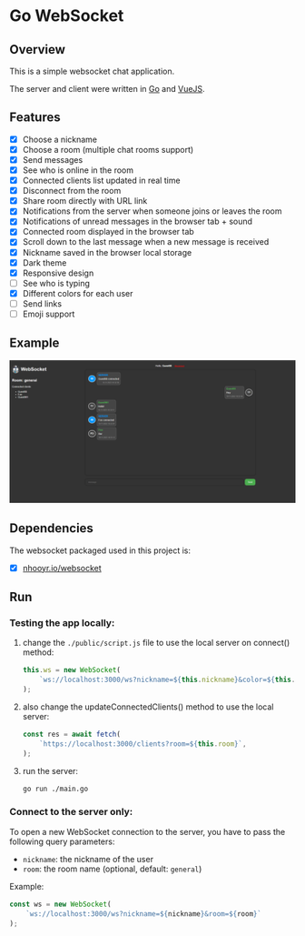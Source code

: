 # Go WebSocket

## Overview

This is a simple websocket chat application.

The server and client were written in [Go](https://golang.org) and [VueJS](https://vuejs.org).

## Features

- [x] Choose a nickname
- [x] Choose a room (multiple chat rooms support)
- [x] Send messages
- [x] See who is online in the room
- [x] Connected clients list updated in real time
- [x] Disconnect from the room
- [x] Share room directly with URL link
- [x] Notifications from the server when someone joins or leaves the room
- [x] Notifications of unread messages in the browser tab + sound
- [x] Connected room displayed in the browser tab
- [x] Scroll down to the last message when a new message is received
- [x] Nickname saved in the browser local storage
- [x] Dark theme
- [x] Responsive design
- [ ] See who is typing
- [x] Different colors for each user
- [ ] Send links
- [ ] Emoji support

## Example

![example](./docs/example_darkmode.png)

## Dependencies

The websocket packaged used in this project is:

- [x] [nhooyr.io/websocket](https://github.com/nhooyr/websocket)

## Run

### Testing the app locally:

1. change the `./public/script.js` file to use the local server on connect() method:

    ```javascript
    this.ws = new WebSocket(
        `ws://localhost:3000/ws?nickname=${this.nickname}&color=${this.color}&room=${this.room}`
    );
    ```

2. also change the updateConnectedClients() method to use the local server:

    ```javascript
    const res = await fetch(
        `https://localhost:3000/clients?room=${this.room}`,
    );
    ```

3. run the server:

    ```bash
    go run ./main.go
    ```

### Connect to the server only:

To open a new WebSocket connection to the server, you have to pass the following query parameters:

- `nickname`: the nickname of the user
- `room`: the room name (optional, default: `general`)

Example:

```javascript
const ws = new WebSocket(
    `ws://localhost:3000/ws?nickname=${nickname}&room=${room}`
);
```

